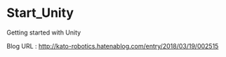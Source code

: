 # Start_Unity
Getting started with Unity

Blog URL : http://kato-robotics.hatenablog.com/entry/2018/03/19/002515
